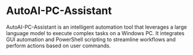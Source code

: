 # AutoAI-PC-Assistant
AutoAI-PC-Assistant is an intelligent automation tool that leverages a large language model to execute complex tasks on a Windows PC. It integrates GUI automation and PowerShell scripting to streamline workflows and perform actions based on user commands.
